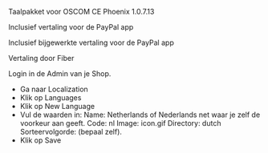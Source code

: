 Taalpakket voor OSCOM CE Phoenix 1.0.7.13

Inclusief vertaling voor de PayPal app

Inclusief bijgewerkte vertaling voor de PayPal app

Vertaling door Fiber

Login in de Admin van je Shop.
- Ga naar Localization 
- Klik op Languages
- Klik op New Language
- Vul de waarden in:
  Name: Netherlands of Nederlands net waar je zelf de voorkeur aan geeft.
  Code: nl
  Image: icon.gif
  Directory: dutch
  Sorteervolgorde: (bepaal zelf).
- Klik op Save
